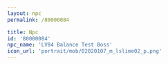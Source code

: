 ```yaml
---
layout: npc
permalink: /80000084

title: Npc
id: '80000084'
npc_name: 'LV84 Balance Test Boss'
icon_url: 'portrait/mob/02020107_m_lslime02_p.png'
---
```

